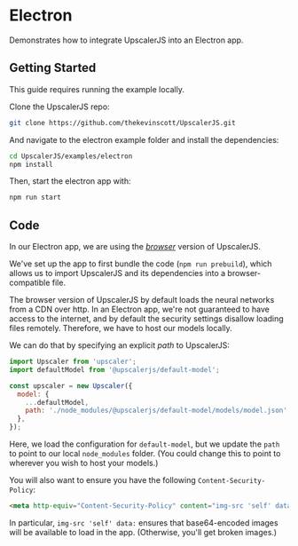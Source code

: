 # Electron

Demonstrates how to integrate UpscalerJS into an Electron app.

## Getting Started

This guide requires running the example locally.

Clone the UpscalerJS repo:

```bash
git clone https://github.com/thekevinscott/UpscalerJS.git
```

And navigate to the electron example folder and install the dependencies:

```bash
cd UpscalerJS/examples/electron
npm install
```

Then, start the electron app with:

```bash
npm run start
```

## Code

In our Electron app, we are using the [_browser_](/documentation/getting-started#browser-setup) version of UpscalerJS.

We've set up the app to first bundle the code (`npm run prebuild`), which allows us to import UpscalerJS and its dependencies into a browser-compatible file.

The browser version of UpscalerJS by default loads the neural networks from a CDN over http. In an Electron app, we're not guaranteed to have access to the internet, and by default the security settings disallow loading files remotely. Therefore, we have to host our models locally.

We can do that by specifying an explicit _path_ to UpscalerJS:

```javascript
import Upscaler from 'upscaler';
import defaultModel from '@upscalerjs/default-model';

const upscaler = new Upscaler({
  model: {
    ...defaultModel,
    path: './node_modules/@upscalerjs/default-model/models/model.json',
  },
});
```

Here, we load the configuration for `default-model`, but we update the `path` to point to our local `node_modules` folder. (You could change this to point to wherever you wish to host your models.)

You will also want to ensure you have the following `Content-Security-Policy`:

```html
<meta http-equiv="Content-Security-Policy" content="img-src 'self' data:; default-src 'self'; script-src 'self'">
```

In particular, `img-src 'self' data:` ensures that base64-encoded images will be available to load in the app. (Otherwise, you'll get broken images.)
